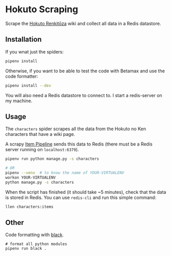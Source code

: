 # Hokuto Scraping

Scrape the [Hokuto Renkitōza](http://hokuto.wikia.com/wiki/Main_Page) wiki and collect all data in a Redis datastore.


## Installation

If you wnat just the spiders:

```sh
pipenv install
```

Otherwise, if you want to be able to test the code with Betamax and use the code formatter:

```sh
pipenv install --dev
```

You will also need a Redis datastore to connect to. I start a redis-server on my machine.


## Usage

The `characters` spider scrapes all the data from the Hokuto no Ken characters that have a wiki page.

A scrapy [Item Pipeline](https://doc.scrapy.org/en/latest/topics/item-pipeline.html) sends this data to Redis (there must be a Redis server running on `localhost:6379`).

```sh
pipenv run python manage.py -s characters

# OR
pipenv --venv  # to know the name of YOUR-VIRTUALENV
workon YOUR-VIRTUALENV
python manage.py -s characters
```

When the script has finished (it should take ~5 minutes), check that the data is stored in Redis. You can use `redis-cli` and run this simple command:

```sh
llen characters:items
```


## Other

Code formatting with [black](https://github.com/ambv/black).

```
# format all python modules
pipenv run black .
```
